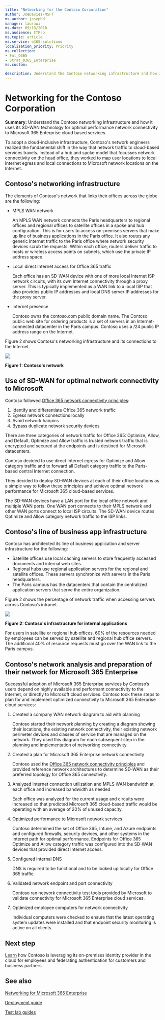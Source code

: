 ```yaml
---
title: "Networking for the Contoso Corporation"
author: JoeDavies-MSFT
ms.author: josephd
manager: laurawi
ms.date: 09/18/2018
ms.audience: ITPro
ms.topic: article
ms.service: o365-solutions
localization_priority: Priority
ms.collection: 
- Ent_O365
- Strat_O365_Enterprise
ms.custom:

description: Understand the Contoso networking infrastructure and how it uses its SD-WAN technology for optimal performance network connectivity to Microsoft 365 Enterprise cloud-based services.
---
```


# Networking for the Contoso Corporation

**Summary:** Understand the Contoso networking infrastructure and how it uses its SD-WAN technology for optimal performance network connectivity to Microsoft 365 Enterprise cloud based services.

To adopt a cloud-inclusive infrastructure, Contoso's network engineers realized the fundamental shift in the way that network traffic to cloud-based services travels. Instead of a hub and spoke model that focusses network connectivity on the head office, they worked to map user locations to local Internet egress and local connections to Microsoft network locations on the Internet.

## Contoso's networking infrastructure

The elements of Contoso's network that links their offices across the globe are the following:

- MPLS WAN network

  An MPLS WAN network connects the Paris headquarters to regional offices and regional offices to satellite offices in a spoke and hub configuration. This is for users to access on-premises servers that make up line of business applications in the Paris office. It also routes any generic Internet traffic to the Paris office where network security devices scrub the requests. Within each office, routers deliver traffic to hosts or wireless access points on subnets, which use the private IP address space.

- Local direct Internet access for Office 365 traffic

  Each office has an SD-WAN device with one of more local Internet ISP network circuits, with its own Internet connectivity through a proxy server. This is typically implemented as a WAN link to a local ISP that also provides public IP addresses and local DNS server IP addresses for the proxy server.

- Internet presence

  Contoso owns the contoso.com public domain name. The Contoso public web site for ordering products is a set of servers in an Internet-connected datacenter in the Paris campus. Contoso uses a /24 public IP address range on the Internet.

Figure 2 shows Contoso's networking infrastructure and its connections to the Internet.

![](./media/contoso-networking/contoso-networking-fig1.png)
 
**Figure 1: Contoso's network**

## Use of SD-WAN for optimal network connectivity to Microsoft

Contoso followed [Office 365 network connectivity principles](https://docs.microsoft.com/office365/enterprise/office-365-network-connectivity-principles):

1. Identify and differentiate Office 365 network traffic
2. Egress network connections locally
3. Avoid network hairpins
4. Bypass duplicate network security devices

There are three categories of network traffic for Office 365: Optimize, Allow, and Default. Optimize and Allow traffic is trusted network traffic that is encrypted and secured at the endpoints and is destined for Microsoft datacenters.

Contoso decided to use direct Internet egress for Optimize and Allow category traffic and to forward all Default category traffic to the Paris-based central Internet connection.

They decided to deploy SD-WAN devices at each of their office locations as a simple way to follow these principles and achieve optimal network performance for Microsoft 365 cloud-based services.

The SD-WAN devices have a LAN port for the local office network and multiple WAN ports. One WAN port connects to their MPLS network and other WAN ports connect to local ISP circuits. The SD-WAN device routes Optimize and Allow category network traffic to the ISP links.

## Contoso's line of business app infrastructure

Contoso has architected its line of business application and server infrastructure for the following:

- Satellite offices use local caching servers to store frequently accessed documents and internal web sites.
- Regional hubs use regional application servers for the regional and satellite offices. These servers synchronize with servers in the Paris headquarters.
- The Paris campus has the datacenters that contain the centralized application servers that serve the entire organization.

Figure 2 shows the percentage of network traffic when accessing servers across Contoso’s intranet.

![](./media/contoso-networking/contoso-networking-fig2.png)
 
**Figure 2: Contoso's infrastructure for internal applications**

For users in satellite or regional hub offices, 60% of the resources needed by employees can be served by satellite and regional hub office servers. The additional 40% of resource requests must go over the WAN link to the Paris campus.

## Contoso's network analysis and preparation of their network for Microsoft 365 Enterprise

Successful adoption of Microsoft 365 Enterprise services by Contoso’s users depend on highly available and performant connectivity to the Internet, or directly to Microsoft cloud services. Contoso took these steps to plan for and implement optimized connectivity to Microsoft 365 Enterprise cloud services:

1. Created a company WAN network diagram to aid with planning

   Contoso started their network planning by creating a diagram showing their locations, the existing network connectivity, their existing network perimeter devices and classes of service that are managed on the network. They used this diagram for each subsequent step in the planning and implementation of networking connectivity.

2. Created a plan for Microsoft 365 Enterprise network connectivity

   Contoso used the [Office 365 network connectivity principles](https://docs.microsoft.com/office365/enterprise/office-365-network-connectivity-principles) and provided reference network architectures to determine SD-WAN as their preferred topology for Office 365 connectivity.

3. Analyzed Internet connection utilization and MPLS WAN bandwidth at each office and increased bandwidth as needed

   Each office was analyzed for the current usage and circuits were increased so that predicted Microsoft 365 cloud-based traffic would be operating with an average of 20% of unused capacity.

4. Optimized performance to Microsoft network services

   Contoso determined the set of Office 365, Intune, and Azure endpoints and configured firewalls, security devices, and other systems in the Internet path for optimal performance. Endpoints for Office 365 Optimize and Allow category traffic was configured into the SD-WAN devices that provided direct Internet access.

5. Configured internal DNS

   DNS is required to be functional and to be looked up locally for Office 365 traffic.

6. Validated network endpoint and port connectivity

   Contoso ran network connectivity test tools provided by Microsoft to validate connectivity for Microsoft 365 Enterprise cloud services.

7. Optimized employee computers for network connectivity

   Individual computers were checked to ensure that the latest operating system updates were installed and that endpoint security monitoring is active on all clients.

## Next step

[Learn](contoso-identity.md) how Contoso is leveraging its on-premises identity provider in the cloud for employees and federating authentication for customers and business partners.

## See also

[Networking for Microsoft 365 Enterprise](networking-infrastructure.md)

[Deployment guide](deploy-microsoft-365-enterprise.md)

[Test lab guides](m365-enterprise-test-lab-guides.md)
